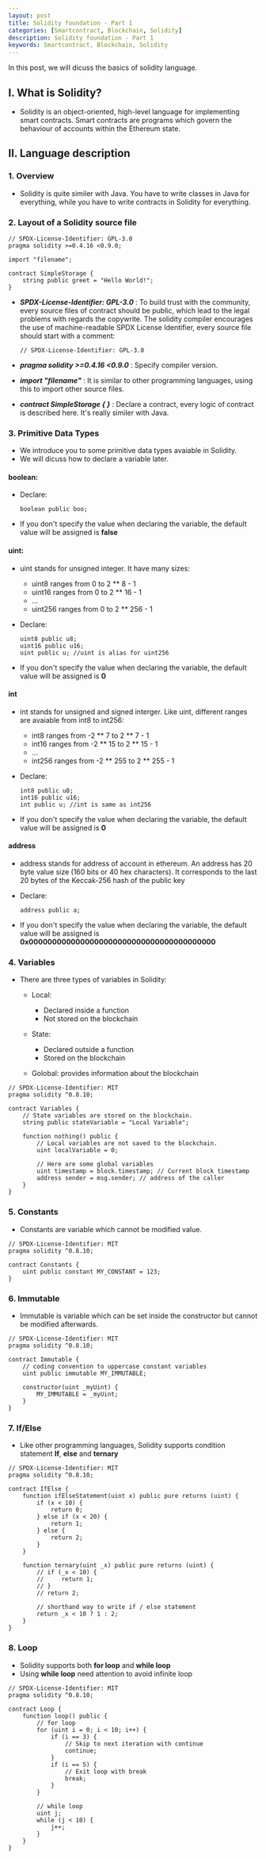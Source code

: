 ```yaml
---
layout: post
title: Solidity foundation - Part 1
categories: [Smartcontract, Blockchain, Solidity]
description: Solidity foundation - Part 1
keywords: Smartcontract, Blockchain, Solidity
---
```


In this post, we will dicuss the basics of solidity language.

## I. What is Solidity? 

- Solidity is an object-oriented, high-level language for implementing smart contracts. Smart contracts are programs which govern the behaviour of accounts within the Ethereum state.

## II. Language description

### 1. Overview

- Solidity is quite similer with Java. You have to write classes in Java for everything, while you have to write contracts in Solidity for everything.

### 2. Layout of a Solidity source file

```solidity
// SPDX-License-Identifier: GPL-3.0
pragma solidity >=0.4.16 <0.9.0;

import "filename";

contract SimpleStorage {
    string public greet = "Hello World!";
}
```

- ***SPDX-License-Identifier: GPL-3.0*** : To build trust with the community, every source files of contract should be public, which lead to the legal problems with regards the copywrite. The solidity compiler encourages the use of machine-readable SPDX License Identifier, every source file should start with a comment:
    
    ```solidity
    // SPDX-License-Identifier: GPL-3.0
    ```

- ***pragma solidity >=0.4.16 <0.9.0*** : Specify compiler version.

- ***import "filename"*** : It is similar to other programming languages, using this to import other source files.

- ***contract SimpleStorage { }*** : Declare a contract, every logic of contract is described here. It's really similer with Java.

### 3. Primitive Data Types

- We introduce you to some primitive data types avaiable in Solidity.
- We will dicuss how to declare a variable later.

#### boolean:

- Declare:

    ```solidity
    boolean public boo;
    ```
- If you don't specify the value when declaring the variable, the default value will be assigned is **false**

#### uint:

- uint stands for unsigned integer. It have many sizes:
    
    - uint8 ranges from 0 to 2 ** 8 - 1
    - uint16 ranges from 0 to 2 ** 16 - 1
    - ...
    - uint256 ranges from 0 to 2 ** 256 - 1
- Declare:

    ```solidity
    uint8 public u8;
    uint16 public u16;
    uint public u; //uint is alias for uint256
    ```
- If you don't specify the value when declaring the variable, the default value will be assigned is **0**

#### int

- int stands for unsigned and signed interger. Like uint, different ranges are avaiable from int8 to int256:
    
    - int8 ranges from -2 ** 7 to 2 ** 7 - 1
    - int16 ranges from -2 ** 15 to 2 ** 15 - 1
    - ...
    - int256 ranges from -2 ** 255 to 2 ** 255 - 1

- Declare:

    ```solidity
    int8 public u8;
    int16 public u16;
    int public u; //int is same as int256
    ```
- If you don't specify the value when declaring the variable, the default value will be assigned is **0**

#### address

- address stands for address of account in ethereum. An address has 20 byte value size (160 bits or 40 hex characters). It corresponds to the last 20 bytes of the Keccak-256 hash of the public key

- Declare:

    ```solidity
    address public a;
    ```
- If you don't specify the value when declaring the variable, the default value will be assigned is **0x0000000000000000000000000000000000000000**

### 4. Variables

- There are three types of variables in Solidity:

    - Local: 

        - Declared inside a function
        - Not stored on the blockchain

    - State:

        - Declared outside a function
        - Stored on the blockchain

    - Golobal: provides information about the blockchain

```solidity
// SPDX-License-Identifier: MIT
pragma solidity ^0.8.10;

contract Variables {
    // State variables are stored on the blockchain.
    string public stateVariable = "Local Variable";

    function nothing() public {
        // Local variables are not saved to the blockchain.
        uint localVariable = 0;

        // Here are some global variables
        uint timestamp = block.timestamp; // Current block timestamp
        address sender = msg.sender; // address of the caller
    }
}
```

### 5. Constants

- Constants are variable which cannot be modified value.

```solidity
// SPDX-License-Identifier: MIT
pragma solidity ^0.8.10;

contract Constants {
    uint public constant MY_CONSTANT = 123;
}
```

### 6. Immutable

- Immutable is variable which can be set inside the constructor but cannot be modified afterwards.

```solidity
// SPDX-License-Identifier: MIT
pragma solidity ^0.8.10;

contract Immutable {
    // coding convention to uppercase constant variables
    uint public immutable MY_IMMUTABLE;

    constructor(uint _myUint) {
        MY_IMMUTABLE = _myUint;
    }
}
```

### 7. If/Else

- Like other programming languages, Solidity supports condition statement **If**, **else** and **ternary**

```solidity
// SPDX-License-Identifier: MIT
pragma solidity ^0.8.10;

contract IfElse {
    function ifElseStatement(uint x) public pure returns (uint) {
        if (x < 10) {
            return 0;
        } else if (x < 20) {
            return 1;
        } else {
            return 2;
        }
    }

    function ternary(uint _x) public pure returns (uint) {
        // if (_x < 10) {
        //     return 1;
        // }
        // return 2;

        // shorthand way to write if / else statement
        return _x < 10 ? 1 : 2;
    }
}
```

### 8. Loop

- Solidity supports both **for loop** and **while loop**
- Using **while loop** need attention to avoid infinite loop

```solidity
// SPDX-License-Identifier: MIT
pragma solidity ^0.8.10;

contract Loop {
    function loop() public {
        // for loop
        for (uint i = 0; i < 10; i++) {
            if (i == 3) {
                // Skip to next iteration with continue
                continue;
            }
            if (i == 5) {
                // Exit loop with break
                break;
            }
        }

        // while loop
        uint j;
        while (j < 10) {
            j++;
        }
    }
}
```